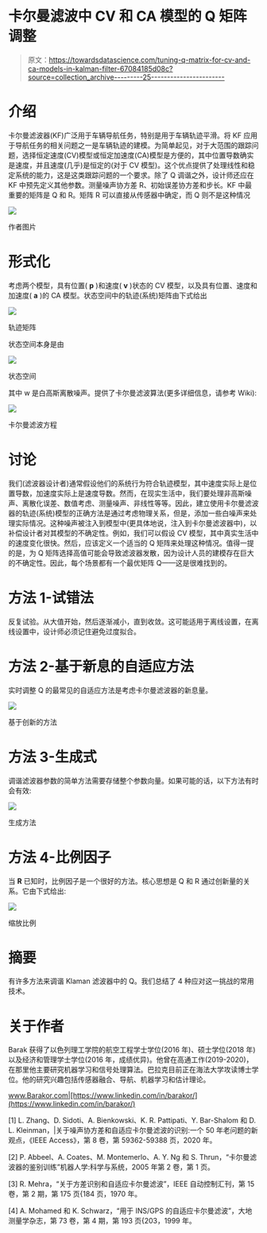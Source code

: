 # 卡尔曼滤波中 CV 和 CA 模型的 Q 矩阵调整

> 原文：<https://towardsdatascience.com/tuning-q-matrix-for-cv-and-ca-models-in-kalman-filter-67084185d08c?source=collection_archive---------25----------------------->

# 介绍

卡尔曼滤波器(KF)广泛用于车辆导航任务，特别是用于车辆轨迹平滑。将 KF 应用于导航任务的相关问题之一是车辆轨迹的建模。为简单起见，对于大范围的跟踪问题，选择恒定速度(CV)模型或恒定加速度(CA)模型是方便的，其中位置导数确实是速度，并且速度(几乎)是恒定的(对于 CV 模型)。这个优点提供了处理线性和稳定系统的能力，这是这类跟踪问题的一个要求。除了 Q 调谐之外，设计师还应在 KF 中预先定义其他参数。测量噪声协方差 R、初始误差协方差和步长。KF 中最重要的矩阵是 Q 和 R。矩阵 R 可以直接从传感器中确定，而 Q 则不是这种情况

![](img/6ace4db6b130b5843ea2d20992145b0e.png)

作者图片

# 形式化

考虑两个模型，具有位置( **p** )和速度( **v** )状态的 CV 模型，以及具有位置、速度和加速度( **a** )的 CA 模型。状态空间中的轨迹(系统)矩阵由下式给出

![](img/ad158ceceb6f1a6fb71bc996a0aef669.png)

轨迹矩阵

状态空间本身是由

![](img/73f8ad109084d4230d18083c72468478.png)

状态空间

其中 w 是白高斯离散噪声。提供了卡尔曼滤波算法(更多详细信息，请参考 Wiki):

![](img/d81429454b2332d9e233bfcf3858e8f9.png)

卡尔曼滤波方程

# 讨论

我们(滤波器设计者)通常假设他们的系统行为符合轨迹模型，其中速度实际上是位置导数，加速度实际上是速度导数。然而，在现实生活中，我们要处理非高斯噪声、离散化误差、数值考虑、测量噪声、非线性等等。因此，建立使用卡尔曼滤波器的轨迹(系统)模型的正确方法是通过考虑物理关系，但是，添加一些白噪声来处理实际情况。这种噪声被注入到模型中(更具体地说，注入到卡尔曼滤波器中)，以补偿设计者对其模型的不确定性。例如，我们可以假设 CV 模型，其中真实生活中的速度变化很快。然后，应该定义一个适当的 Q 矩阵来处理这种情况。值得一提的是，为 Q 矩阵选择高值可能会导致滤波器发散，因为设计人员的建模存在巨大的不确定性。因此，每个场景都有一个最优矩阵 Q——这是很难找到的。

# 方法 1-试错法

反复试验。从大值开始，然后逐渐减小，直到收敛。这可能适用于离线设置，在离线设置中，设计师必须记住避免过度拟合。

# 方法 2-基于新息的自适应方法

实时调整 Q 的最常见的自适应方法是考虑卡尔曼滤波器的新息量。

![](img/2690e9074a3539685acd16c031f0f50e.png)

基于创新的方法

# 方法 3-生成式

调谐滤波器参数的简单方法需要存储整个参数向量。如果可能的话，以下方法有时会有效:

![](img/a26bd5ede7679049de2e84f37a073172.png)

生成方法

# 方法 4-比例因子

当 **R** 已知时，比例因子是一个很好的方法。核心思想是 Q 和 R 通过创新量的关系。它由下式给出:

![](img/29a39490426cf8b0b2e766c5fddc6c30.png)

缩放比例

# 摘要

有许多方法来调谐 Klaman 滤波器中的 Q。我们总结了 4 种应对这一挑战的常用技术。

# 关于作者

Barak 获得了以色列理工学院的航空工程学士学位(2016 年)、硕士学位(2018 年)以及经济和管理学士学位(2016 年，成绩优异)。他曾在高通工作(2019-2020)，在那里他主要研究机器学习和信号处理算法。巴拉克目前正在海法大学攻读博士学位。他的研究兴趣包括传感器融合、导航、机器学习和估计理论。

www.Barakor.com|[https://www.linkedin.com/in/barakor/](https://www.linkedin.com/in/barakor/)

[1] L. Zhang、D. Sidoti、A. Bienkowski、K. R. Pattipati、Y. Bar-Shalom 和 D. L. Kleinman，|关于噪声协方差和自适应卡尔曼滤波的识别:一个 50 年老问题的新观点，《IEEE Access》，第 8 卷，第 59362-59388 页，2020 年。

[2] P. Abbeel、A. Coates、M. Montemerlo、A. Y. Ng 和 S. Thrun，“卡尔曼滤波器的鉴别训练”机器人学:科学与系统，2005 年第 2 卷，第 1 页。

[3] R. Mehra，“关于方差识别和自适应卡尔曼滤波”，IEEE 自动控制汇刊，第 15 卷，第 2 期，第 175 页{184 页，1970 年。

[4] A. Mohamed 和 K. Schwarz，“用于 INS/GPS 的自适应卡尔曼滤波”，大地测量学杂志，第 73 卷，第 4 期，第 193 页{203，1999 年。